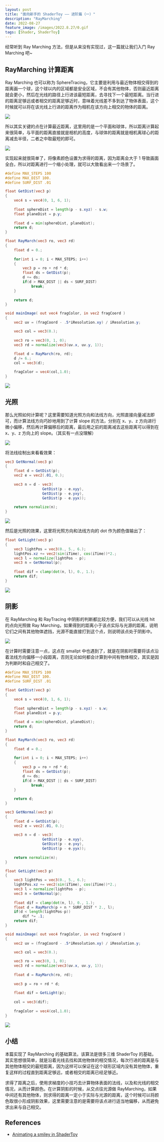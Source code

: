 ```yaml
---
layout: post
title: "面向新手的 ShaderToy —— 进阶篇（一）"
description: "RayMarching"
date: 2022-08-27
feature_image: /images/2022.8.27/0.gif
tags: [Shader, ShaderToy]
---
```


经常听到 Ray Marching 方法，但是从来没有实现过，这一篇就让我们入门 Ray Marching 吧~

<!--more-->

## RayMarching 计算距离

Ray Marching 也可以称为 SphereTracing，它主要是利用与最近物体相交得到的距离画一个球，这个球以内的区域都是安全区域，不会有其他物体，否则最近距离就会更小，然后在光线的路径上行进该最短距离，去寻找下一个最短距离。当行进的距离足够远或者相交的距离足够近时，意味着光线差不多到达了物体表面，这个时候就可以将在该光线上行进的距离作为相机在该方向上相交的物体的距离。

![](/images/2022.8.27/0.png)

所以其实关键的点在计算最近距离，这里用的是一个平面和球体，所以距离计算起来很简单，与平面的距离直接就是相机的高度，与球体的距离就是相机离球心的距离减去半径，二者之中取最短的即可。

![](/images/2022.8.27/1.png)

实现起来就很简单了，将像素颜色设置为求得的距离，因为距离会大于 1 导致画面全白，所以对距离进行一个缩小处理，就可以大致看出来一个场景了。

```GLSL
#define MAX_STEPS 100
#define MAX_DIST 100.
#define SURF_DIST .01

float GetDist(vec3 p)
{
    vec4 s = vec4(0, 1, 6, 1);
    
    float sphereDist = length(p - s.xyz) - s.w;
    float planeDist = p.y;
    
    float d = min(sphereDist, planeDist);
    return d;
}

float RayMarch(vec3 ro, vec3 rd)
{
    float d = 0.;
    
    for(int i = 0; i < MAX_STEPS; i++)
    {
        vec3 p = ro + rd * d;
        float ds = GetDist(p);
        d += ds;
        if(d > MAX_DIST || ds < SURF_DIST)
            break;
    }
    
    return d;
}

void mainImage( out vec4 fragColor, in vec2 fragCoord )
{
    vec2 uv = (fragCoord - .5*iResolution.xy) / iResolution.y;

    vec3 col = vec3(0.);
    
    vec3 ro = vec3(0, 1, 0);
    vec3 rd = normalize(vec3(uv.x, uv.y, 1));
    
    float d = RayMarch(ro, rd);
    d /= 6.;
    col = vec3(d);

    fragColor = vec4(col,1.0);
}
```

![](/images/2022.8.27/2.png)

## 光照

那么光照如何计算呢？这里需要知道光照方向和法线方向，光照直接向量减法即可，而计算法线方向巧妙地用到了计算 slope 的方法，分别在 x、y、z 方向进行微小偏移，然后再计算偏移后的距离，最后用之前的距离减去这些距离可以得到在 x、y、z 方向上的 slope。（其实有一点没理解）

![](/images/2022.8.27/3.png)

将法线绘制出来看看效果：

```GLSL
vec3 GetNormal(vec3 p)
{
    float d = GetDist(p);
    vec2 e = vec2(.01, 0.);
    
    vec3 n = d - vec3(
                 GetDist(p - e.xyy),
                 GetDist(p - e.yxy),
                 GetDist(p - e.yyx));
                 
    return normalize(n);
}
```

![](/images/2022.8.27/4.png)

然后是光照的效果，这里将光照方向和法线方向的 dot 作为颜色值输出了：

```GLSL
float GetLight(vec3 p)
{
    vec3 lightPos = vec3(0., 5., 6.);
    lightPos.xz += vec2(sin(iTime), cos(iTime))*2.;
    vec3 l = normalize(lightPos - p);
    vec3 n = GetNormal(p);
    
    float dif = clamp(dot(n, l), 0., 1.);
    return dif;
}
```

![](/images/2022.8.27/5.png)

## 阴影

在 RayMarching 和 RayTracing 中阴影的判断都比较方便，我们可以从光线 hit 的点向光照做 Ray Marching，如果得到的距离小于该点实际与光源的距离，说明它们之间有其他物体遮挡，光源不能直接打到这个点，则说明该点处于阴影中。

![](/images/2022.8.27/6.png)

在计算时需要注意一点，这点在 smallpt 中也遇到了，就是在阴影时需要将该点沿着法线方向偏移一小段距离，否则无论如何都会计算到中间有物体相交，其实是因为判断时和自己相交了。

```GLSL
#define MAX_STEPS 100
#define MAX_DIST 100.
#define SURF_DIST .01

float GetDist(vec3 p)
{
    vec4 s = vec4(0, 1, 6, 1);
    
    float sphereDist = length(p - s.xyz) - s.w;
    float planeDist = p.y;
    
    float d = min(sphereDist, planeDist);
    return d;
}

float RayMarch(vec3 ro, vec3 rd)
{
    float d = 0.;
    
    for(int i = 0; i < MAX_STEPS; i++)
    {
        vec3 p = ro + rd * d;
        float ds = GetDist(p);
        d += ds;
        if(d > MAX_DIST || ds < SURF_DIST)
            break;
    }
    
    return d;
}

vec3 GetNormal(vec3 p)
{
    float d = GetDist(p);
    vec2 e = vec2(.01, 0.);
    
    vec3 n = d - vec3(
                 GetDist(p - e.xyy),
                 GetDist(p - e.yxy),
                 GetDist(p - e.yyx));
                 
    return normalize(n);
}

float GetLight(vec3 p)
{
    vec3 lightPos = vec3(0., 5., 6.);
    lightPos.xz += vec2(sin(iTime), cos(iTime))*2.;
    vec3 l = normalize(lightPos - p);
    vec3 n = GetNormal(p);
    
    float dif = clamp(dot(n, l), 0., 1.);
    float d = RayMarch(p + n * SURF_DIST * 2., l);
    if(d < length(lightPos-p))
        dif *= .1;
    return dif;
}

void mainImage( out vec4 fragColor, in vec2 fragCoord )
{
    vec2 uv = (fragCoord - .5*iResolution.xy) / iResolution.y;

    vec3 col = vec3(0.);
    
    vec3 ro = vec3(0, 1, 0);
    vec3 rd = normalize(vec3(uv.x, uv.y, 1));
    
    float d = RayMarch(ro, rd);
    
    vec3 p = ro + rd * d;
    
    float dif = GetLight(p);
    
    col = vec3(dif);
    
    fragColor = vec4(col,1.0);
}
```

![](/images/2022.8.27/0.gif)

## 小结

本篇实现了 RayMarching 的基础算法，该算法是很多三维 ShaderToy 的基础，其实思想很简单，就是沿着光线去找和其他物体的相交情况，每次行进的距离是与其他物体相交的最短距离，因为这样可以保证在这个球形区域内没有其他物体，重复这样的过程直到距离足够远，或者相交的距离已经足够近。

求得了距离之后，使用求梯度的小技巧去计算物体表面的法线，以及和光线的相交情况，从而计算颜色。在计算阴影的时候，从交点往光源做 RayMarching，如果中间还有其他物体，则求得的距离一定小于实际与光源的距离，这个时候可以将颜色取很小形成阴影效果，这里需要注意的是需要将该点进行适当地偏移，从而避免求出来与自己相交。

## References

- [Animating a smiley in ShaderToy](https://www.youtube.com/watch?v=vlD_KOrzGDc&list=PLGmrMu-IwbguU_nY2egTFmlg691DN7uE5&index=13)